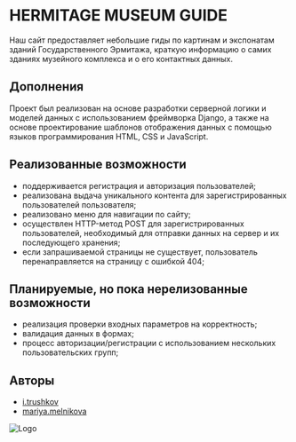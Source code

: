 <!-- # HERMITAGE MUSEUM ONLINE GUIDE

## How to run

1. Clone repository.
2. In project directory execute:
```
    >_ pip install whitenoise
    >_ python manage.py collectstatic
    >_ python manage.py runserver
```
3. Open http://127.0.0.1:8000/rooms in your browser.


## How to push

While on develop branch:
```
    >_ git add .
    >_ git commit -m 'commit_name'
    >_ git push
``` -->

# HERMITAGE MUSEUM GUIDE

Наш сайт предоставляет небольшие гиды по картинам и экспонатам зданий Государственного Эрмитажа, краткую информацию о самих зданиях музейного комплекса и о его контактных данных.


## Дополнения

Проект был реализован на основе разработки серверной логики и моделей данных с использованием фреймворка Django, а также на основе проектирование шаблонов отображения данных с помощью языков программирования HTML, CSS и JavaScript.


## Реализованные возможности

- поддерживается регистрация и авторизация пользователей;
- реализована выдача  уникального  контента для зарегистрированных пользователей пользователя;
- реализовано меню для навигации по сайту;
- осуществлен HTTP-метод POST для зарегистрированных пользователей, необходимый для отправки данных на сервер и их последующего хранения;
- если запрашиваемой страницы не существует, пользователь перенаправляется на страницу с ошибкой 404;

## Планируемые, но пока нерелизованные возможности

- реализация проверки входных параметров на корректность;
- валидация данных в формах;
- процесс авторизации/регистрации с использованием нескольких пользовательских групп;


## Авторы

- [i.trushkov](https://bmstu.codes/i.trushkov)
- [mariya.melnikova](https://bmstu.codes/mariya.melnikova.2)


![Logo](https://bmstu.codes/i.trushkov/hermitage_guide/-/blob/develop/logo.png)